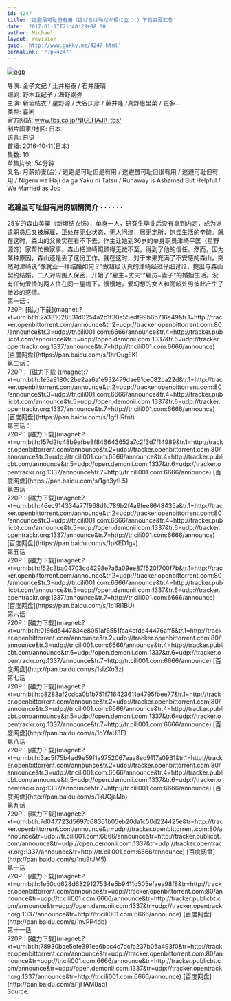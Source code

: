 ```yaml
---
id: 4247
title: '逃避虽可耻但有用（逃げるは恥だが役に立つ ）下载资源汇总'
date: '2017-01-17T21:40:29+08:00'
author: Michael
layout: revision
guid: 'http://www.gakky.me/4247.html'
permalink: '/?p=4247'
---
```


[![ogp](http://www.yui-aragaki.org/wp-content/uploads/2016/10/ogp.jpg)](http://www.yui-aragaki.org/wp-content/uploads/2016/10/ogp.jpg)

<span class="pl">导演</span>: <span class="attrs">金子文纪 / 土井裕泰 / 石井康晴</span>  
<span class="pl">编剧</span>: <span class="attrs">野木亚纪子 / 海野纲弥</span>  
<span class="actor"><span class="pl">主演</span>: <span class="attrs">新垣结衣 / 星野源 / 大谷庆彦 / 藤井隆 /真野惠里菜 / 更多…</span></span>  
<span class="pl">类型:</span> 喜剧  
<span class="pl">官方网站:</span> www.tbs.co.jp/NIGEHAJI\_tbs/  
<span class="pl">制片国家/地区:</span> 日本  
<span class="pl">语言:</span> 日语  
<span class="pl">首播:</span> 2016-10-11(日本)  
<span class="pl">集数:</span> 10  
<span class="pl">单集片长:</span> 54分钟  
<span class="pl">又名:</span> 月薪娇妻(台) / 逃跑是可耻但是有用 / 逃避虽可耻但很有用 / 逃避可耻但有用 / Nigeru wa Haji da ga Yaku ni Tatsu / Runaway is Ashamed But Helpful / We Married as Job

### 逃避虽可耻但有用的剧情简介 · · · · · ·

<div class="indent" id="link-report"><span class=""> 25岁的森山美栗（新垣结衣饰），单身一人，研究生毕业后没有拿到内定，成为派遣职员后又被解雇，正处在无业状态，无人问津，居无定所，饱尝生活的辛酸。就在这时，森山的父亲实在看不下去，作主让她到36岁的单身职员津崎平匡（星野源饰）家帮忙做家事。森山把津崎照顾得无微不至，得到了他的信任。然而，因为某种原因，森山还是丢了这份工作。就在这时，对于未来充满了不安感的森山，突然对津崎说“像就业一样结婚如何？”做超级认真的津崎经过仔细讨论，提出与森山契约结婚。二人对周围人保密，开始了“雇主=丈夫”“雇员=妻子”的婚姻生活。没有任何爱情的两人住在同一屋檐下，慢慢地，爱幻想的女人和高龄处男彼此产生了微妙的感情。</span></div><div class="indent"></div><div class="indent">第一话：</div><div class="indent">720P: [磁力下载](magnet:?xt=urn:btih:2a331028531d0254a2b1f30e55edf99b6b716e49&tr.1=http://tracker.openbittorrent.com/announce&tr.2=udp://tracker.openbittorrent.com:80/announce&tr.3=udp://tr.cili001.com:6666/announce&tr.4=http://tracker.publicbt.com/announce&tr.5=udp://open.demonii.com:1337&tr.6=udp://tracker.opentrackr.org:1337/announce&tr.7=http://tr.cili001.com:6666/announce) [百度网盘](https://pan.baidu.com/s/1hrOugEK)</div><div class="indent"></div><div class="indent">第二话：</div><div class="indent">720P： [磁力下载 ](magnet:?xt=urn:btih:1e5a9180c2be2aa6a1e932479dae91ce082ca22d&tr.1=http://tracker.openbittorrent.com/announce&tr.2=udp://tracker.openbittorrent.com:80/announce&tr.3=udp://tr.cili001.com:6666/announce&tr.4=http://tracker.publicbt.com/announce&tr.5=udp://open.demonii.com:1337&tr.6=udp://tracker.opentrackr.org:1337/announce&tr.7=http://tr.cili001.com:6666/announce) [百度网盘](https://pan.baidu.com/s/1gfHRfnt)</div><div class="indent"></div><div class="indent">第三话：</div><div class="indent">720P：[磁力下载](magnet:?xt=urn:btih:157d2fc48b9efbe8f846643652a7c2f3d7f14989&tr.1=http://tracker.openbittorrent.com/announce&tr.2=udp://tracker.openbittorrent.com:80/announce&tr.3=udp://tr.cili001.com:6666/announce&tr.4=http://tracker.publicbt.com/announce&tr.5=udp://open.demonii.com:1337&tr.6=udp://tracker.opentrackr.org:1337/announce&tr.7=http://tr.cili001.com:6666/announce) [百度网盘](https://pan.baidu.com/s/1ge3yfL5)</div><div class="indent"></div><div class="indent">第四话</div><div class="indent">720P：[磁力下载](magnet:?xt=urn:btih:46ec914334a77f968d1c789b2f4a9fee8648435a&tr.1=http://tracker.openbittorrent.com/announce&tr.2=udp://tracker.openbittorrent.com:80/announce&tr.3=udp://tr.cili001.com:6666/announce&tr.4=http://tracker.publicbt.com/announce&tr.5=udp://open.demonii.com:1337&tr.6=udp://tracker.opentrackr.org:1337/announce&tr.7=http://tr.cili001.com:6666/announce) [百度网盘](https://pan.baidu.com/s/1pKED1gv)</div><div class="indent"></div><div class="indent">第五话</div><div class="indent">720P：[磁力下载](magnet:?xt=urn:btih:f52c3ba04703cd4298e7a6a09ee87f520f700f7b&tr.1=http://tracker.openbittorrent.com/announce&tr.2=udp://tracker.openbittorrent.com:80/announce&tr.3=udp://tr.cili001.com:6666/announce&tr.4=http://tracker.publicbt.com/announce&tr.5=udp://open.demonii.com:1337&tr.6=udp://tracker.opentrackr.org:1337/announce&tr.7=http://tr.cili001.com:6666/announce) [百度网盘](https://pan.baidu.com/s/1c1Rl1BU)</div><div class="indent"></div><div class="indent">第六话</div><div class="indent">720P：[磁力下载](magnet:?xt=urn:btih:0186d5447834e8051af6551faa4cfde44476aff5&tr.1=http://tracker.openbittorrent.com/announce&tr.2=udp://tracker.openbittorrent.com:80/announce&tr.3=udp://tr.cili001.com:6666/announce&tr.4=http://tracker.publicbt.com/announce&tr.5=udp://open.demonii.com:1337&tr.6=udp://tracker.opentrackr.org:1337/announce&tr.7=http://tr.cili001.com:6666/announce) [百度网盘](http://pan.baidu.com/s/1slzXo3z)</div><div class="indent"></div><div class="indent">第七话</div><div class="indent">720P：[磁力下载](magnet:?xt=urn:btih:b8283af2cdca0b1b751f716423611e4795fbee77&tr.1=http://tracker.openbittorrent.com/announce&tr.2=udp://tracker.openbittorrent.com:80/announce&tr.3=udp://tr.cili001.com:6666/announce&tr.4=http://tracker.publicbt.com/announce&tr.5=udp://open.demonii.com:1337&tr.6=udp://tracker.opentrackr.org:1337/announce&tr.7=http://tr.cili001.com:6666/announce) [百度网盘](http://pan.baidu.com/s/1qYfaU3E)</div><div class="indent"></div><div class="indent">第八话</div><div class="indent">720P：[磁力下载](magnet:?xt=urn:btih:3ac5f75b4ad9e59f1a9752067eaa8ed9117a0931&tr.1=http://tracker.openbittorrent.com/announce&tr.2=udp://tracker.openbittorrent.com:80/announce&tr.3=udp://tr.cili001.com:6666/announce&tr.4=http://tracker.publicbt.com/announce&tr.5=udp://open.demonii.com:1337&tr.6=udp://tracker.opentrackr.org:1337/announce&tr.7=http://tr.cili001.com:6666/announce) [百度网盘](http://pan.baidu.com/s/1kUGjaMb)</div><div class="indent"></div><div class="indent">第九话</div><div class="indent">720P：[磁力下载](magnet:?xt=urn:btih:7d047723d5697c68361b05eb20da1c50d224425e&tr=http://tracker.openbittorrent.com/announce&tr=udp://tracker.openbittorrent.com:80/announce&tr=udp://tr.cili001.com:6666/announce&tr=http://tracker.publicbt.com/announce&tr=udp://open.demonii.com:1337&tr=udp://tracker.opentrackr.org:1337/announce&tr=http://tr.cili001.com:6666/announce) [百度网盘](http://pan.baidu.com/s/1nu9tJM5)</div><div class="indent"></div><div class="indent">第十话</div><div class="indent">720P：[磁力下载](magnet:?xt=urn:btih:1e50cd628d6829127534e5b9411d505efaea98f8&tr=http://tracker.openbittorrent.com/announce&tr=udp://tracker.openbittorrent.com:80/announce&tr=udp://tr.cili001.com:6666/announce&tr=http://tracker.publicbt.com/announce&tr=udp://open.demonii.com:1337&tr=udp://tracker.opentrackr.org:1337/announce&tr=http://tr.cili001.com:6666/announce) [百度网盘](http://pan.baidu.com/s/1nvPP4db)</div><div class="indent"></div><div class="indent">第十一话</div><div class="indent">720P：[磁力下载](magnet:?xt=urn:btih:78930bae5efe391ee6bcc4c7dcfa237b05a493f0&tr=http://tracker.openbittorrent.com/announce&tr=udp://tracker.openbittorrent.com:80/announce&tr=udp://tr.cili001.com:6666/announce&tr=http://tracker.publicbt.com/announce&tr=udp://open.demonii.com:1337&tr=udp://tracker.opentrackr.org:1337/announce&tr=http://tr.cili001.com:6666/announce) [百度网盘](http://pan.baidu.com/s/1jHAM8aq)</div><div class="indent"></div><div class="indent">Source:</div><div class="indent"><http://www.zimuzu.tv/gresource/34812></div><div class="indent"><https://movie.douban.com/subject/26816519/></div>